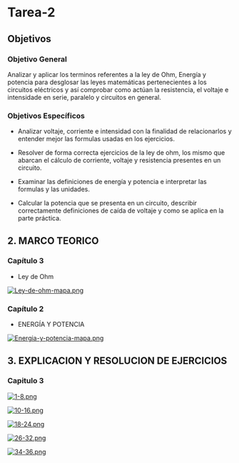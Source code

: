 # Tarea-2
## Objetivos 
 
 ### Objetivo General

Analizar y aplicar los terminos referentes a la ley de Ohm, Energía y potencia para desglosar las leyes matemáticas pertenecientes a los 
circuitos eléctricos y así comprobar como actúan la resistencia, el voltaje e intensidade en serie, paralelo y circuitos en general.
 
 ### Objetivos Específicos
 
- Analizar voltaje, corriente e intensidad con la finalidad de relacionarlos y entender mejor las formulas usadas en los ejercicios.

- Resolver de forma correcta ejercicios de la ley de ohm, los mismo que abarcan el cálculo de corriente, voltaje y resistencia presentes en un circuito.

- Examinar las definiciones de energía y potencia e interpretar las formulas y las unidades.

- Calcular la potencia que se presenta en un circuito, describir correctamente definiciones de caída de voltaje y como se aplica en la parte práctica. 

## 2.	MARCO TEORICO
### Capítulo 3
- Ley de Ohm

[![Ley-de-ohm-mapa.png](https://i.postimg.cc/VkP7n6XB/Ley-de-ohm-mapa.png)](https://postimg.cc/QHSkrj4H)

### Capítulo 2
- ENERGÍA Y POTENCIA

[![Energia-y-potencia-mapa.png](https://i.postimg.cc/T16B6Lbt/Energia-y-potencia-mapa.png)](https://postimg.cc/MM990GdB)

## 3.	EXPLICACION Y RESOLUCION DE EJERCICIOS 

### Capitulo 3

[![1-8.png](https://i.postimg.cc/9MZrt5gw/1-8.png)](https://postimg.cc/1nRmsTQy)

[![10-16.png](https://i.postimg.cc/Wz7zCmv2/10-16.png)](https://postimg.cc/bSsq2trM)

[![18-24.png](https://i.postimg.cc/bN3dRRgg/18-24.png)](https://postimg.cc/tYnXqWLn)

[![26-32.png](https://i.postimg.cc/L668h1S1/26-32.png)](https://postimg.cc/K4w2H4RG)

[![34-36.png](https://i.postimg.cc/yYd77Chh/34-36.png)](https://postimg.cc/V53xFTV5)

